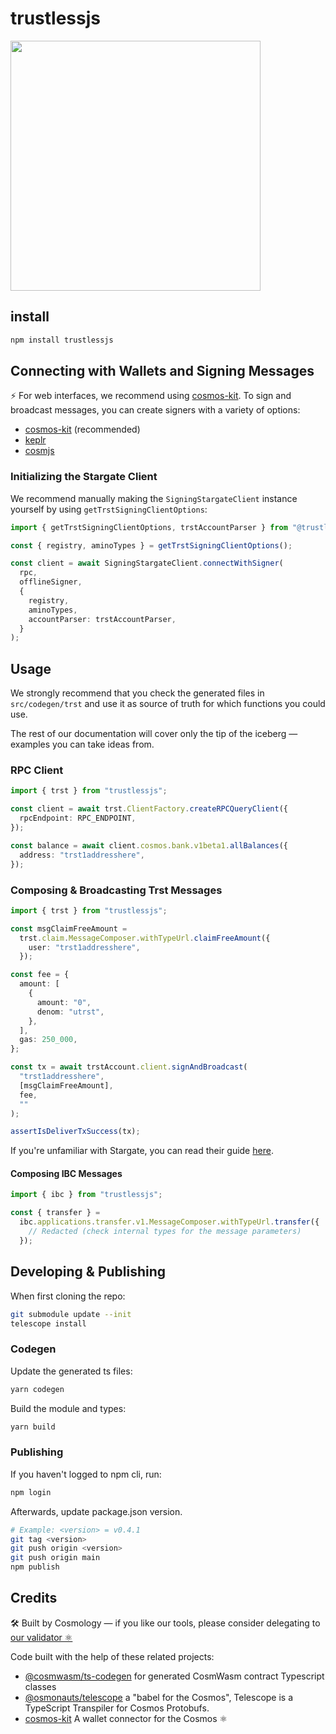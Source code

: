 # trustlessjs

<img src="https://docs.trustlesshub.com/assets/img/banner.05ada057.png" width="400">

## install

```sh
npm install trustlessjs
```

## Connecting with Wallets and Signing Messages

⚡️ For web interfaces, we recommend using [cosmos-kit](https://github.com/cosmology-tech/cosmos-kit). To sign and broadcast messages, you can create signers with a variety of options:

- [cosmos-kit](https://github.com/cosmology-tech/cosmos-kit/tree/main/packages/react#signing-clients) (recommended)
- [keplr](https://docs.keplr.app/api/cosmjs.html)
- [cosmjs](https://gist.github.com/webmaster128/8444d42a7eceeda2544c8a59fbd7e1d9)

### Initializing the Stargate Client

We recommend manually making the `SigningStargateClient` instance yourself by using `getTrstSigningClientOptions`:

```ts
import { getTrstSigningClientOptions, trstAccountParser } from "@trustlessjs";

const { registry, aminoTypes } = getTrstSigningClientOptions();

const client = await SigningStargateClient.connectWithSigner(
  rpc,
  offlineSigner,
  {
    registry,
    aminoTypes,
    accountParser: trstAccountParser,
  }
);
```

## Usage

We strongly recommend that you check the generated files in `src/codegen/trst` and use it as source of truth for which functions you could use.

The rest of our documentation will cover only the tip of the iceberg &mdash; examples you can take ideas from.

### RPC Client

```ts
import { trst } from "trustlessjs";

const client = await trst.ClientFactory.createRPCQueryClient({
  rpcEndpoint: RPC_ENDPOINT,
});

const balance = await client.cosmos.bank.v1beta1.allBalances({
  address: "trst1addresshere",
});
```

### Composing & Broadcasting Trst Messages

```ts
import { trst } from "trustlessjs";

const msgClaimFreeAmount =
  trst.claim.MessageComposer.withTypeUrl.claimFreeAmount({
    user: "trst1addresshere",
  });

const fee = {
  amount: [
    {
      amount: "0",
      denom: "utrst",
    },
  ],
  gas: 250_000,
};

const tx = await trstAccount.client.signAndBroadcast(
  "trst1addresshere",
  [msgClaimFreeAmount],
  fee,
  ""
);

assertIsDeliverTxSuccess(tx);
```

If you're unfamiliar with Stargate, you can read their guide [here](https://gist.github.com/webmaster128/8444d42a7eceeda2544c8a59fbd7e1d9).

#### Composing IBC Messages

```js
import { ibc } from "trustlessjs";

const { transfer } =
  ibc.applications.transfer.v1.MessageComposer.withTypeUrl.transfer({
    // Redacted (check internal types for the message parameters)
  });
```

## Developing & Publishing

When first cloning the repo:

```bash
git submodule update --init
telescope install
```

### Codegen

Update the generated ts files:

```bash
yarn codegen
```

Build the module and types:

```bash
yarn build
```

### Publishing

If you haven't logged to npm cli, run:

```bash
npm login
```

Afterwards, update package.json version.

```bash
# Example: <version> = v0.4.1
git tag <version>
git push origin <version>
git push origin main
npm publish
```

## Credits

🛠 Built by Cosmology — if you like our tools, please consider delegating to [our validator ⚛️](https://cosmology.tech/validator)

Code built with the help of these related projects:

- [@cosmwasm/ts-codegen](https://github.com/CosmWasm/ts-codegen) for generated CosmWasm contract Typescript classes
- [@osmonauts/telescope](https://github.com/osmosis-labs/telescope) a "babel for the Cosmos", Telescope is a TypeScript Transpiler for Cosmos Protobufs.
- [cosmos-kit](https://github.com/cosmology-tech/cosmos-kit) A wallet connector for the Cosmos ⚛️
